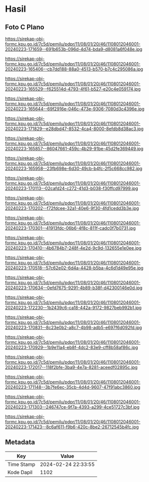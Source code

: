 # Hasil

## Foto C Plano

https://sirekap-obj-formc.kpu.go.id/7c5d/pemilu/pdpr/11/08/01/20/46/1108012046001-20240223-171659--691b653b-096d-4d74-bda9-d8081a6f048e.jpg

https://sirekap-obj-formc.kpu.go.id/7c5d/pemilu/pdpr/11/08/01/20/46/1108012046001-20240223-165406--cb7dd188-88a0-4513-b570-b7c4c295086a.jpg

https://sirekap-obj-formc.kpu.go.id/7c5d/pemilu/pdpr/11/08/01/20/46/1108012046001-20240223-165529--f625514d-4793-4f61-b527-e20c4e059174.jpg

https://sirekap-obj-formc.kpu.go.id/7c5d/pemilu/pdpr/11/08/01/20/46/1108012046001-20240223-165644--69f2916e-046c-473e-9306-7080d3c4396e.jpg

https://sirekap-obj-formc.kpu.go.id/7c5d/pemilu/pdpr/11/08/01/20/46/1108012046001-20240223-171829--e28dbd47-8532-4ca4-8000-8efdb8d38ac3.jpg

https://sirekap-obj-formc.kpu.go.id/7c5d/pemilu/pdpr/11/08/01/20/46/1108012046001-20240223-165857--86047661-459c-4b29-91be-45d2fe369449.jpg

https://sirekap-obj-formc.kpu.go.id/7c5d/pemilu/pdpr/11/08/01/20/46/1108012046001-20240223-165958--23fb698e-6d30-49cb-b4fc-2f5c668cc982.jpg

https://sirekap-obj-formc.kpu.go.id/7c5d/pemilu/pdpr/11/08/01/20/46/1108012046001-20240223-170113--02cafd24-c272-41d3-b038-f30ffcd97999.jpg

https://sirekap-obj-formc.kpu.go.id/7c5d/pemilu/pdpr/11/08/01/20/46/1108012046001-20240223-170202--f72fdcee-32a1-40e6-9f30-4fd1cedd3b3e.jpg

https://sirekap-obj-formc.kpu.go.id/7c5d/pemilu/pdpr/11/08/01/20/46/1108012046001-20240223-170301--41913fdc-06b6-4f8c-811f-cadc0f7b0731.jpg

https://sirekap-obj-formc.kpu.go.id/7c5d/pemilu/pdpr/11/08/01/20/46/1108012046001-20240223-170410--4b6784b7-248f-4e2d-9c9d-132655e1e0ee.jpg

https://sirekap-obj-formc.kpu.go.id/7c5d/pemilu/pdpr/11/08/01/20/46/1108012046001-20240223-170518--57c62e02-6d4a-4428-b5ba-4c6d1d49e95e.jpg

https://sirekap-obj-formc.kpu.go.id/7c5d/pemilu/pdpr/11/08/01/20/46/1108012046001-20240223-170634--0efd7675-9291-4b89-b38f-d42300146e0d.jpg

https://sirekap-obj-formc.kpu.go.id/7c5d/pemilu/pdpr/11/08/01/20/46/1108012046001-20240223-172230--1b2439c6-ca18-442a-9172-9827beb992b1.jpg

https://sirekap-obj-formc.kpu.go.id/7c5d/pemilu/pdpr/11/08/01/20/46/1108012046001-20240223-170831--8c23e0b2-a8c7-4b98-adb5-e697f6d092fd.jpg

https://sirekap-obj-formc.kpu.go.id/7c5d/pemilu/pdpr/11/08/01/20/46/1108012046001-20240223-170929--1b9e11a4-eb8f-4dc2-83e9-cff8b58af86c.jpg

https://sirekap-obj-formc.kpu.go.id/7c5d/pemilu/pdpr/11/08/01/20/46/1108012046001-20240223-172017--118f2bfe-3ba9-4e7a-8281-aceedf02895c.jpg

https://sirekap-obj-formc.kpu.go.id/7c5d/pemilu/pdpr/11/08/01/20/46/1108012046001-20240223-171148--3b7fe6ec-35cb-4d4d-9607-47f91abc3860.jpg

https://sirekap-obj-formc.kpu.go.id/7c5d/pemilu/pdpr/11/08/01/20/46/1108012046001-20240223-171303--246747ce-9f7a-4393-a299-4ce51727c3bf.jpg

https://sirekap-obj-formc.kpu.go.id/7c5d/pemilu/pdpr/11/08/01/20/46/1108012046001-20240223-171423--8c6af611-f9b6-420c-8be2-26712545b4fc.jpg


## Metadata

| Key        | Value               |
| ---------- | ------------------- |
| Time Stamp | 2024-02-24 22:33:55 |
| Kode Dapil | 1102                |



